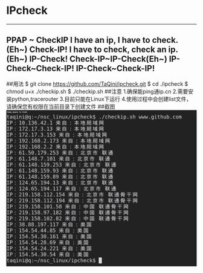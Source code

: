 # IPcheck
----
PPAP ~ CheckIP
I have an ip, I have to check.
(Eh~) Check-IP!
I have to check, check an ip.
(Eh~) IP-Check!
Check-IP~IP-Check(Eh~)
IP-Check~Check-IP!
IP-Check~Check-IP!
----
##用法
    $ git clone https://github.com/TaQini/ipcheck.git
    $ cd ./ipcheck
    $ chmod u+x ./checkip.sh 
    $ ./checkip.sh
##注意
    1.确保能ping通ip.cn
    2.需要安装python,tracerouter
    3.目前只能在Linux下运行
    4.使用过程中会创建list文件，请确保您有权限在当前目录下创建文件
##截图
![Screenshot](https://raw.githubusercontent.com/TaQini/ipcheck/master/ipcheck.png)

